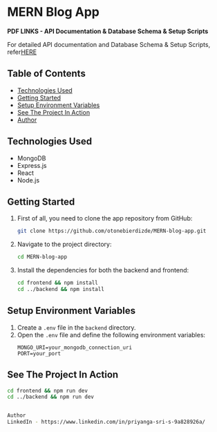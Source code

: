 # MERN Blog App

**PDF LINKS - API Documentation & Database Schema & Setup Scripts**

For detailed API documentation and Database Schema & Setup Scripts, refer[HERE](https://drive.google.com/drive/folders/1yM1M71JwmUz0CBusGiCTvq72mQbwLrhw?usp=drive_link)



## Table of Contents
- [Technologies Used](#technologies-used)
- [Getting Started](#getting-started)
- [Setup Environment Variables](#setup-environment-variables)
- [See The Project In Action](#see-the-project-in-action)
- [Author](#author)

## Technologies Used
- MongoDB
- Express.js
- React
- Node.js

## Getting Started
1. First of all, you need to clone the app repository from GitHub:
    ```bash
    git clone https://github.com/otonebierdizde/MERN-blog-app.git
    ```
2. Navigate to the project directory:
    ```bash
    cd MERN-blog-app
    ```
3. Install the dependencies for both the backend and frontend:
    ```bash
    cd frontend && npm install
    cd ../backend && npm install
    ```

## Setup Environment Variables
1. Create a `.env` file in the `backend` directory.
2. Open the `.env` file and define the following environment variables:
    ```plaintext
    MONGO_URI=your_mongodb_connection_uri
    PORT=your_port
    ```

## See The Project In Action
```bash
cd frontend && npm run dev
cd ../backend && npm run dev


Author
LinkedIn - https://www.linkedin.com/in/priyanga-sri-s-9a828926a/

